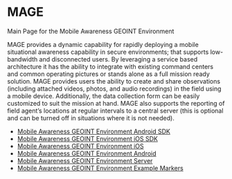 # MAGE
Main Page for the Mobile Awareness GEOINT Environment

MAGE provides a dynamic capability for rapidly deploying a mobile situational awareness capability in secure environments; that supports low-bandwidth and disconnected users. By leveraging a service based architecture it has the ability to integrate with existing command centers and common operating pictures or stands alone as a full mission ready solution.
MAGE provides users the ability to create and share observations (including attached videos, photos, and audio recordings) in the field using a mobile device. Additionally, the data collection form can be easily customized to suit the mission at hand. MAGE also supports the reporting of field agent’s locations at regular intervals to a central server (this is optional and can be turned off in situations where it is not needed).

- [Mobile Awareness GEOINT Environment Android SDK](https://github.com/ngageoint/mage-android-sdk)
- [Mobile Awareness GEOINT Environment iOS SDK](https://github.com/ngageoint/mage-ios-sdk)
- [Mobile Awareness GEOINT Environment iOS](https://github.com/ngageoint/mage-ios)
- [Mobile Awareness GEOINT Environment Android](https://github.com/ngageoint/mage-android)
- [Mobile Awareness GEOINT Environment Server](https://github.com/ngageoint/mage-server)
- [Mobile Awareness GEOINT Environment Example Markers](http://htmlpreview.github.io/?https://github.com/ngageoint/MAGE/master/markers.html)
